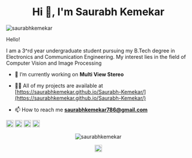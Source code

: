 <h1 align="center">Hi 👋, I'm Saurabh Kemekar</h1>
<p align="left"> <img src="https://komarev.com/ghpvc/?username=saurabhkemekar" alt="saurabhkemekar" /> </p>
Hello!

I am a 3^rd  year undergraduate student pursuing my B.Tech degree in Electronics and Communication Engineering. My interest lies in the field of Computer Vision and Image Processing
- 🔭 I’m currently working on **Multi View Stereo**

- 👨‍💻 All of my projects are available at [https://saurabhkemekar.github.io/Saurabh-Kemekar/](https://saurabhkemekar.github.io/Saurabh-Kemekar/)

- 📫 How to reach me **saurabhkemekar786@gmail.com**

<p align="left"><img src="https://devicons.github.io/devicon/devicon.git/icons/c/c-original.svg" alt="c" width="20" height="20"/> <img src="https://devicons.github.io/devicon/devicon.git/icons/cplusplus/cplusplus-original.svg" alt="cplusplus" width="20" height="20"/> <img src="https://devicons.github.io/devicon/devicon.git/icons/python/python-original-wordmark.svg" alt="python" width="20" height="20"/> <img src="https://devicons.github.io/devicon/devicon.git/icons/linux/linux-original.svg" alt="linux" width="20" height="20"/></p><p align="center"> <img src="https://github-readme-stats.vercel.app/api?username=saurabhkemekar&show_icons=true" alt="saurabhkemekar" /> </p>

<p align="center">
<a href="https://linkedin.com/in/https://www.linkedin.com/in/saurabh-kemekar-a8589710b/" target="blank"><img align="center" src="https://cdn.jsdelivr.net/npm/simple-icons@3.0.1/icons/linkedin.svg" alt="https://www.linkedin.com/in/saurabh-kemekar-a8589710b/" height="20" width="20" /></a>
</p>
